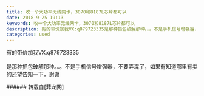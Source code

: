 ```yaml
---
title: 收一个大功率无线网卡，3070和8187L芯片都可以
date: 2018-9-25 19:13
keywords: 收一个大功率无线网卡，3070和8187L芯片都可以
description: 有的带价加我VX:q879723335是那种抓包破解那种。。。不是手机信号增强器，不要弄混了，如果有知道哪里有卖的还望告知一下，谢谢
categories: used
---
```

<td class="t_f" id="postmessage_1879181">

有的带价加我VX:q879723335<br/>
<br/>
是那种抓包破解那种。。。不是手机信号增强器，不要弄混了，如果有知道哪里有卖的还望告知一下，谢谢<br/>
</td>
###### 转载自[菲龙网]